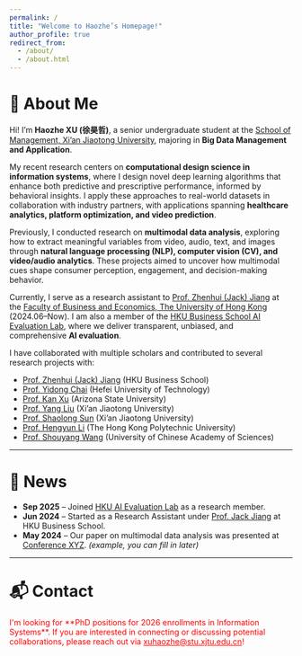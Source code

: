 ```yaml
---
permalink: /
title: "Welcome to Haozhe’s Homepage!"
author_profile: true
redirect_from: 
  - /about/
  - /about.html
---
```


# 👋 About Me  

Hi! I’m **Haozhe XU (徐昊哲)**, a senior undergraduate student at the [School of Management, Xi’an Jiaotong University](https://som.xjtu.edu.cn/en/), majoring in **Big Data Management and Application**.  

My recent research centers on **computational design science in information systems**, where I design novel deep learning algorithms that enhance both predictive and prescriptive performance, informed by behavioral insights. I apply these approaches to real-world datasets in collaboration with industry partners, with applications spanning **healthcare analytics, platform optimization, and video prediction**.  

Previously, I conducted research on **multimodal data analysis**, exploring how to extract meaningful variables from video, audio, text, and images through **natural language processing (NLP), computer vision (CV), and video/audio analytics**. These projects aimed to uncover how multimodal cues shape consumer perception, engagement, and decision-making behavior.  

Currently, I serve as a research assistant to [Prof. Zhenhui (Jack) Jiang](https://www.hkubs.hku.hk/people/zhenhui-jack-jiang/) at the [Faculty of Business and Economics, The University of Hong Kong](https://www.hkubs.hku.hk/) (2024.06–Now). I am also a member of the [HKU Business School AI Evaluation Lab](https://www.hkubs.hku.hk/aimodelrankings_en/), where we deliver transparent, unbiased, and comprehensive **AI evaluation**.  

I have collaborated with multiple scholars and contributed to several research projects with:  
- [Prof. Zhenhui (Jack) Jiang](https://www.hkubs.hku.hk/people/zhenhui-jack-jiang/) (HKU Business School)  
- [Prof. Yidong Chai](https://www.hfut.edu.cn/glxyen/info/1073/1501.htm) (Hefei University of Technology)  
- [Prof. Kan Xu](https://kanxu526.github.io/) (Arizona State University)  
- [Prof. Yang Liu](https://gr.xjtu.edu.cn/web/0020200607) (Xi’an Jiaotong University)  
- [Prof. Shaolong Sun](http://gr.xjtu.edu.cn/web/sunshaolong) (Xi’an Jiaotong University)  
- [Prof. Hengyun Li](https://hengyunli.github.io/) (The Hong Kong Polytechnic University)  
- [Prof. Shouyang Wang](https://people.ucas.ac.cn/~sywang) (University of Chinese Academy of Sciences)  

---

# 📰 News  

- **Sep 2025** – Joined [HKU AI Evaluation Lab](https://www.hkubs.hku.hk/aimodelrankings_en/) as a research member.  
- **Jun 2024** – Started as a Research Assistant under [Prof. Jack Jiang](https://www.hkubs.hku.hk/people/zhenhui-jack-jiang/) at HKU Business School.  
- **May 2024** – Our paper on multimodal data analysis was presented at [Conference XYZ](). *(example, you can fill in later)*  

---

# 📬 Contact  

<font color="red">
I'm looking for **PhD positions for 2026 enrollments in Information Systems**.  
If you are interested in connecting or discussing potential collaborations, please reach out via  
<a href="mailto:xuhaozhe@stu.xjtu.edu.cn" style="color:red;">xuhaozhe@stu.xjtu.edu.cn</a>!
</font>

